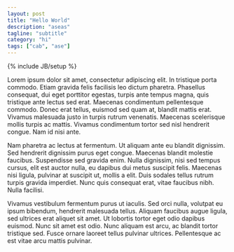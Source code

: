 ```yaml
---
layout: post
title: "Hello World"
description: "aseas"
tagline: "subtitle"
category: "hi"
tags: ["cab", "ase"]
---
```

{% include JB/setup %}

Lorem ipsum dolor sit amet, consectetur adipiscing elit. In tristique porta commodo. Etiam gravida felis facilisis leo dictum pharetra. Phasellus consequat, dui eget porttitor egestas, turpis ante tempus magna, quis tristique ante lectus sed erat. Maecenas condimentum pellentesque commodo. Donec erat tellus, euismod sed quam at, blandit mattis erat. Vivamus malesuada justo in turpis rutrum venenatis. Maecenas scelerisque mollis turpis ac mattis. Vivamus condimentum tortor sed nisl hendrerit congue. Nam id nisi ante.

<!--more-->

Nam pharetra ac lectus at fermentum. Ut aliquam ante eu blandit dignissim. Sed hendrerit dignissim purus eget congue. Maecenas blandit molestie faucibus. Suspendisse sed gravida enim. Nulla dignissim, nisi sed tempus cursus, elit est auctor nulla, eu dapibus dui metus suscipit felis. Maecenas nisi ligula, pulvinar at suscipit ut, mollis a elit. Duis sodales tellus rutrum turpis gravida imperdiet. Nunc quis consequat erat, vitae faucibus nibh. Nulla facilisi.

Vivamus vestibulum fermentum purus ut iaculis. Sed orci nulla, volutpat eu ipsum bibendum, hendrerit malesuada tellus. Aliquam faucibus augue ligula, sed ultrices erat aliquet sit amet. Ut lobortis tortor eget odio dapibus euismod. Nunc sit amet est odio. Nunc aliquam est arcu, ac blandit tortor tristique sed. Fusce ornare laoreet tellus pulvinar ultrices. Pellentesque ac est vitae arcu mattis pulvinar.
